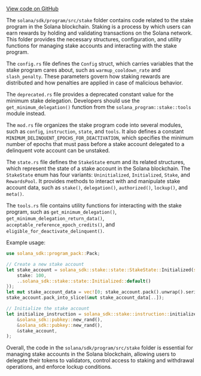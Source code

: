 
[View code on GitHub](https://github.com/solana-labs/solana/tree/master/na/sdk/program/src/stake)

The `solana/sdk/program/src/stake` folder contains code related to the stake program in the Solana blockchain. Staking is a process by which users can earn rewards by holding and validating transactions on the Solana network. This folder provides the necessary structures, configuration, and utility functions for managing stake accounts and interacting with the stake program.

The `config.rs` file defines the `Config` struct, which carries variables that the stake program cares about, such as `warmup_cooldown_rate` and `slash_penalty`. These parameters govern how staking rewards are distributed and how penalties are applied in case of malicious behavior.

The `deprecated.rs` file provides a deprecated constant value for the minimum stake delegation. Developers should use the `get_minimum_delegation()` function from the `solana_program::stake::tools` module instead.

The `mod.rs` file organizes the stake program code into several modules, such as `config`, `instruction`, `state`, and `tools`. It also defines a constant `MINIMUM_DELINQUENT_EPOCHS_FOR_DEACTIVATION`, which specifies the minimum number of epochs that must pass before a stake account delegated to a delinquent vote account can be unstaked.

The `state.rs` file defines the `StakeState` enum and its related structures, which represent the state of a stake account in the Solana blockchain. The `StakeState` enum has four variants: `Uninitialized`, `Initialized`, `Stake`, and `RewardsPool`. It provides methods to interact with and manipulate stake account data, such as `stake()`, `delegation()`, `authorized()`, `lockup()`, and `meta()`.

The `tools.rs` file contains utility functions for interacting with the stake program, such as `get_minimum_delegation()`, `get_minimum_delegation_return_data()`, `acceptable_reference_epoch_credits()`, and `eligible_for_deactivate_delinquent()`.

Example usage:

```rust
use solana_sdk::program_pack::Pack;

// Create a new stake account
let stake_account = solana_sdk::stake::state::StakeState::Initialized(solana_sdk::stake::state::Initialized {
    stake: 100,
    ..solana_sdk::stake::state::Initialized::default()
});
let mut stake_account_data = vec![0; stake_account.pack().unwrap().serialized_len()];
stake_account.pack_into_slice(&mut stake_account_data[..]);

// Initialize the stake account
let initialize_instruction = solana_sdk::stake::instruction::initialize(
    &solana_sdk::pubkey::new_rand(),
    &solana_sdk::pubkey::new_rand(),
    &stake_account,
);
```

Overall, the code in the `solana/sdk/program/src/stake` folder is essential for managing stake accounts in the Solana blockchain, allowing users to delegate their tokens to validators, control access to staking and withdrawal operations, and enforce lockup conditions.